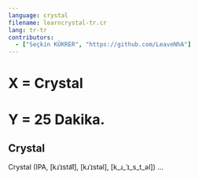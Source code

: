 ```yaml
---
language: crystal
filename: learncrystal-tr.cr
lang: tr-tr
contributors:
  - ["Seçkin KÜKRER", "https://github.com/LeaveNhA"]
---
```


# X = Crystal
# Y = 25 Dakika.

## Crystal

Crystal (IPA, [kɹˈɪstə͡l], [kɹˈɪstə‍l], [k_ɹ_ˈɪ_s_t_əl]) ...
